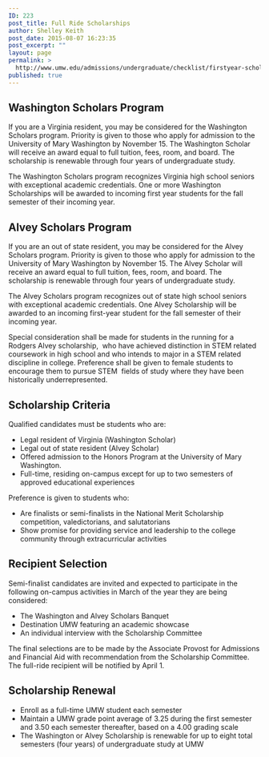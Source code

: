 ```yaml
---
ID: 223
post_title: Full Ride Scholarships
author: Shelley Keith
post_date: 2015-08-07 16:23:35
post_excerpt: ""
layout: page
permalink: >
  http://www.umw.edu/admissions/undergraduate/checklist/firstyear-scholarships/washington-and-alvey/
published: true
---
```

<h2>Washington Scholars Program</h2>
If you are a Virginia resident, you may be considered for the Washington Scholars program. Priority is given to those who apply for admission to the University of Mary Washington by November 15. The Washington Scholar will receive an award equal to full tuition, fees, room, and board. The scholarship is renewable through four years of undergraduate study.

The Washington Scholars program recognizes Virginia high school seniors with exceptional academic credentials. One or more Washington Scholarships will be awarded to incoming first year students for the fall semester of their incoming year.
<h2 class="bold">Alvey Scholars Program</h2>
If you are an out of state resident, you may be considered for the Alvey Scholars program. Priority is given to those who apply for admission to the University of Mary Washington by November 15. The Alvey Scholar will receive an award equal to full tuition, fees, room, and board. The scholarship is renewable through four years of undergraduate study.

The Alvey Scholars program recognizes out of state high school seniors with exceptional academic credentials. One Alvey Scholarship will be awarded to an incoming first-year student for the fall semester of their incoming year.

Special consideration shall be made for students in the running for a Rodgers Alvey scholarship,  who have achieved distinction in STEM related coursework in high school and who intends to major in a STEM related discipline in college. Preference shall be given to female students to encourage them to pursue STEM  fields of study where they have been historically underrepresented.
<h2 class="bold">Scholarship Criteria</h2>
Qualified candidates must be students who are:
<ul>
 	<li>Legal resident of Virginia (Washington Scholar)</li>
 	<li>Legal out of state resident (Alvey Scholar)</li>
 	<li>Offered admission to the Honors Program at the University of Mary Washington.</li>
 	<li>Full-time, residing on-campus except for up to two semesters of approved educational experiences</li>
</ul>
<p class="bold">Preference is given to students who:</p>

<ul>
 	<li>Are finalists or semi-finalists in the National Merit Scholarship competition, valedictorians, and salutatorians</li>
 	<li>Show promise for providing service and leadership to the college community through extracurricular activities</li>
</ul>
<h2>Recipient Selection</h2>
<p class="bold">Semi-finalist candidates are invited and expected to participate in the following on-campus activities in March of the year they are being considered:</p>

<ul>
 	<li>The Washington and Alvey Scholars Banquet</li>
 	<li>Destination UMW featuring an academic showcase</li>
 	<li>An individual interview with the Scholarship Committee</li>
</ul>
The final selections are to be made by the Associate Provost for Admissions and Financial Aid with recommendation from the Scholarship Committee. The full-ride recipient will be notified by April 1.
<h2>Scholarship Renewal</h2>
<ul>
 	<li>Enroll as a full-time UMW student each semester</li>
 	<li>Maintain a UMW grade point average of 3.25 during the first semester and 3.50 each semester thereafter, based on a 4.00 grading scale</li>
 	<li>The Washington or Alvey Scholarship is renewable for up to eight total semesters (four years) of undergraduate study at UMW</li>
</ul>